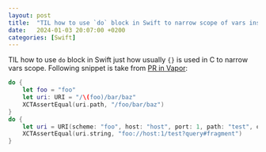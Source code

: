 ```yaml
---
layout: post
title:  "TIL how to use `do` block in Swift to narrow scope of vars inside block"
date:   2024-01-03 20:07:00 +0200
categories: [Swift]
---
```

TIL how to use `do` block in Swift just how usually `{}` is used in C to narrow vars scope. Following snippet is take from [PR in Vapor](https://github.com/vapor/vapor/pull/3118/files#diff-5b405b8544340a8eaeeb0905dd36d90bd58dc65945baacd16209ad2597874f0cR173-R181):

```swift
do {
    let foo = "foo"
    let uri: URI = "/\(foo)/bar/baz"
    XCTAssertEqual(uri.path, "/foo/bar/baz")
}
do {
    let uri = URI(scheme: "foo", host: "host", port: 1, path: "test", query: "query", fragment: "fragment")
    XCTAssertEqual(uri.string, "foo://host:1/test?query#fragment")
}
```
